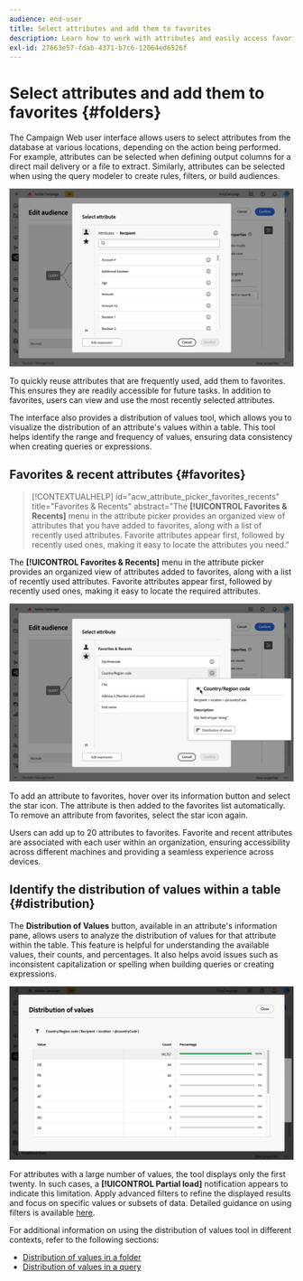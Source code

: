 ```yaml
---
audience: end-user
title: Select attributes and add them to favorites
description: Learn how to work with attributes and easily access favorite and recently used attributes.
exl-id: 27663e57-fdab-4371-b7c6-12064ed6526f
---
```

# Select attributes and add them to favorites {#folders}

The Campaign Web user interface allows users to select attributes from the database at various locations, depending on the action being performed. For example, attributes can be selected when defining output columns for a direct mail delivery or a file to extract. Similarly, attributes can be selected when using the query modeler to create rules, filters, or build audiences.

![Select attributes from the database interface, showing attribute options.](assets/attributes-list.png)

To quickly reuse attributes that are frequently used, add them to favorites. This ensures they are readily accessible for future tasks. In addition to favorites, users can view and use the most recently selected attributes.

The interface also provides a distribution of values tool, which allows you to visualize the distribution of an attribute's values within a table. This tool helps identify the range and frequency of values, ensuring data consistency when creating queries or expressions.

## Favorites & recent attributes {#favorites}

>[!CONTEXTUALHELP]
>id="acw_attribute_picker_favorites_recents"
>title="Favorites & Recents"
>abstract="The **[!UICONTROL Favorites & Recents]** menu in the attribute picker provides an organized view of attributes that you have added to favorites, along with a list of recently used attributes. Favorite attributes appear first, followed by recently used ones, making it easy to locate the attributes you need."

The **[!UICONTROL Favorites & Recents]** menu in the attribute picker provides an organized view of attributes added to favorites, along with a list of recently used attributes. Favorite attributes appear first, followed by recently used ones, making it easy to locate the required attributes.

![Favorites and recent attributes menu, showing favorite and recently used attributes.](assets/attributes-favorites.png)

To add an attribute to favorites, hover over its information button and select the star icon. The attribute is then added to the favorites list automatically. To remove an attribute from favorites, select the star icon again.

Users can add up to 20 attributes to favorites. Favorite and recent attributes are associated with each user within an organization, ensuring accessibility across different machines and providing a seamless experience across devices.

## Identify the distribution of values within a table {#distribution}

The **Distribution of Values** button, available in an attribute's information pane, allows users to analyze the distribution of values for that attribute within the table. This feature is helpful for understanding the available values, their counts, and percentages. It also helps avoid issues such as inconsistent capitalization or spelling when building queries or creating expressions.

![Distribution of values tool interface, showing counts and percentages of attribute values.](assets/attributes-distribution-values.png)

For attributes with a large number of values, the tool displays only the first twenty. In such cases, a **[!UICONTROL Partial load]** notification appears to indicate this limitation. Apply advanced filters to refine the displayed results and focus on specific values or subsets of data. Detailed guidance on using filters is available [here](../get-started/work-with-folders.md#filter-the-values).

For additional information on using the distribution of values tool in different contexts, refer to the following sections:

* [Distribution of values in a folder](../get-started/work-with-folders.md##distribution-values-folder)
* [Distribution of values in a query](../query/build-query.md#distribution-values-query)